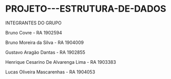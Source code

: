 # PROJETO---ESTRUTURA-DE-DADOS
INTEGRANTES DO GRUPO

Bruno Covre - RA 1902594

Bruno Moreira da Silva - RA 1904009

Gustavo Aragão Dantas - RA 1902855

Henrique Cesarino De Alvarenga Lima - RA 1903383

Lucas Oliveira Mascarenhas - RA 1904053
